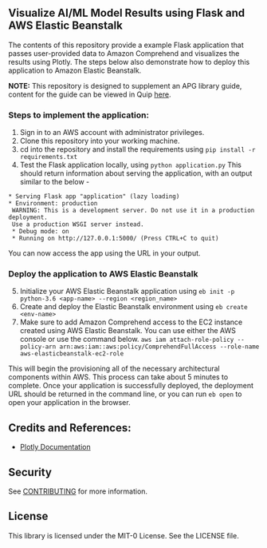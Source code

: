 ## Visualize AI/ML Model Results using Flask and AWS Elastic Beanstalk

The contents of this repository provide a example Flask application that passes user-provided data to Amazon Comprehend and visualizes the results using Plotly. The steps below also demonstrate how to deploy this application to Amazon Elastic Beanstalk.

**NOTE:** This repository is designed to supplement an APG library guide, content for the guide can be viewed in Quip
[here](https://quip-amazon.com/oDV5AclxbSXv/Comprehend-Flask-APG).

### Steps to implement the application:
1. Sign in to an AWS account with administrator privileges.
2. Clone this repository into your working machine.
3. cd into the repository and install the requirements using
`pip install -r requirements.txt`
4. Test the Flask application locally, using `python application.py`
This should return information about serving the application, with an output similar to the below - 
```
* Serving Flask app "application" (lazy loading) 
* Environment: production
 WARNING: This is a development server. Do not use it in a production deployment.
 Use a production WSGI server instead.
 * Debug mode: on
 * Running on http://127.0.0.1:5000/ (Press CTRL+C to quit)
 ```
You can now access the app using the URL in your output.


### Deploy the application to AWS Elastic Beanstalk

5. Initialize your AWS Elastic Beanstalk application using 
`eb init -p python-3.6 <app-name> --region <region_name>`
6. Create and deploy the Elastic Beanstalk environment using `eb create <env-name>`
7. Make sure to add Amazon Comprehend access to the EC2 instance created using AWS Elastic Beanstalk. You can use either
the AWS console or use the command below.
`aws iam attach-role-policy --policy-arn arn:aws:iam::aws:policy/ComprehendFullAccess --role-name aws-elasticbeanstalk-ec2-role`

This will begin the provisioning all of the necessary architectural components within AWS. 
This process can take about 5 minutes to complete. Once your application is successfully deployed, 
the deployment URL should be returned in the command line, or you can run `eb open` to open 
your application in the browser.

## Credits and References:

- [Plotly Documentation](https://plotly.com/javascript/)

## Security

See [CONTRIBUTING](CONTRIBUTING.md#security-issue-notifications) for more information.

## License

This library is licensed under the MIT-0 License. See the LICENSE file.

